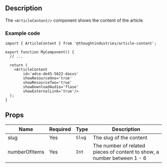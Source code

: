 # <ArticleContent/>

## Description
The `<ArticleContent/>` component shows the content of the article

### Example code

```tsx
import { ArticleContent } from '@thoughtindustries/article-content';

export function MyComponent() {
  // ...

  return (
    <ArticleContent
        id='adce-de45-5622-dasxs'
        showResourceOne='true'
        showResourceTwo='true'
        showDownloadAudio='flase'
        showExternalLink='true'/>
  );
}
```

## Props
| Name          | Required | Type         | Description               |
| ------------- | -------- | -----------  | ------------------------- |
| slug          | Yes      | `Slug`       | The slug of the content                  |
| numberOfItems   | Yes      | `Int`     | The number of related pieces of content to show, a number between 1 - 6    |
